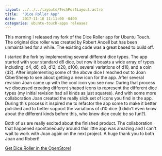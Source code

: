 ```yaml
---
layout: ../../../layouts/TechPostLayout.astro
title:  "Dice Roller App"
date:   2017-11-10 11:11:00 -0400
categories: ubuntu-touch-apps releases
---
```


This morning I released my fork of the Dice Roller app for Ubuntu Touch. The
original dice roller was created by Robert Ancell but has been unmaintained for
a while. The existing code was a great based to build off.

I started the fork by implementing several different dice types. The app started
with your standard d6 dice, but now it boasts a wide array of types including:
d4, d6, d8, d12, d20, d100, several variations of d10, and a coin (d2). After
implementing some of the above dice I reached out to Joan CiberSheep to see
about getting a new icon for the app. After several revision Joan came up with
the cool icon you see now. During that process we discussed creating different
shaped icons to represent the different dice types (my initial revision had all
kinds as just squares). And with some more collaboration Joan created the really
slick set of icons you find in the app. During this process it inspired me to
refactor the app some to make it better polished and to better support the
variations of d10 dice (I didn't even know about the different kinds before
this, who knew dice could be so fun?).

Both of us are really excited about the finished product. The collaboration that
happened spontaneously around this little app was amazing and I can't wait to
work with Joan again on the next project. A huge thank you to both Joan and
Robert!

[Get Dice Roller in the OpenStore!](https://open.uappexplorer.com/app/dice-roller.bhdouglass)
